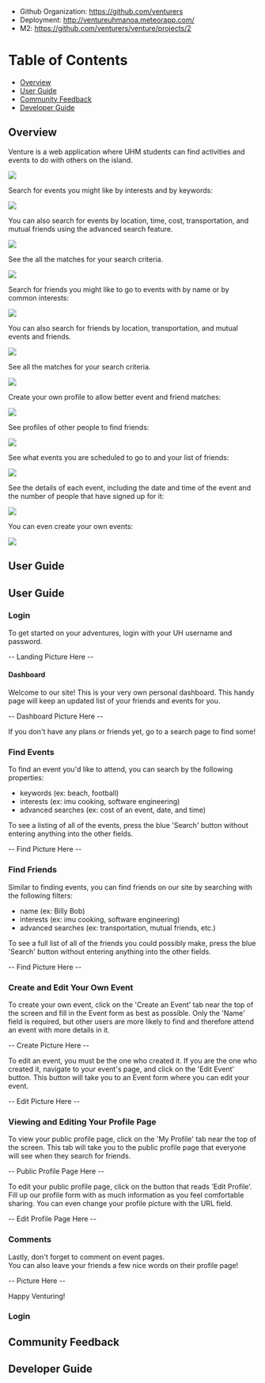 * Github Organization: <https://github.com/venturers>
* Deployment: <http://ventureuhmanoa.meteorapp.com/>
* M2: <https://github.com/venturers/venture/projects/2>

# Table of Contents

* [Overview](#overview)
* [User Guide](#user-guide)
* [Community Feedback](#community-feedback)
* [Developer Guide](#developer-guide)

## Overview

Venture is a web application where UHM students can find activities and events to do with others on the island.

![](images/venture-final-landing.png)

Search for events you might like by interests and by keywords:

![](images/venture-final-event-search.png)

You can also search for events by location, time, cost, transportation, and mutual friends using the advanced search feature.

![](images/venture-final-events-advanced-search.png)

See the all the matches for your search criteria.

![](images/venture-final-event-results.png)

Search for friends you might like to go to events with by name or by common interests:

![](images/venture-final-friend-search.png)

You can also search for friends by location, transportation, and mutual events and friends.

![](images/venture-final-friend-advanced-search.png)

See all the matches for your search criteria.

![](images/venture-final-friend-results.png)

Create your own profile to allow better event and friend matches:

![](images/venture-final-profile-edit.png)

See profiles of other people to find friends:

![](images/venture-final-profile-page.png)

See what events you are scheduled to go to and your list of friends:

![](images/venture-final-dashboard-2.png)

See the details of each event, including the date and time of the event and the number of people that have signed up for it:

![](images/venture-final-event-page.png)

You can even create your own events:

![](images/venture-final-create-event.png)

## User Guide

## User Guide

### Login

To get started on your adventures, login with your UH username and password.

-- Landing Picture Here --

#### Dashboard

Welcome to our site!
This is your very own personal dashboard.
This handy page will keep an updated list of your friends and events for you.

-- Dashboard Picture Here --

If you don't have any plans or friends yet, go to a search page to find some!

### Find Events

To find an event you'd like to attend, you can search by the following properties:
 - keywords (ex: beach, football)
 - interests (ex: imu cooking, software engineering)
 - advanced searches (ex: cost of an event, date, and time)

To see a listing of all of the events, press the blue 'Search' button without entering anything into the other fields.

-- Find Picture Here --

### Find Friends

Similar to finding events, you can find friends on our site by searching with the following filters:
 - name (ex: Billy Bob)
 - interests (ex: imu cooking, software engineering)
 - advanced searches (ex: transportation, mutual friends, etc.)

 To see a full list of all of the friends you could possibly make, press the blue 'Search' button without entering anything into the other fields.

-- Find Picture Here --

### Create and Edit Your Own Event

To create your own event, click on the 'Create an Event' tab near the top of the screen and fill in the Event form as best as possible.  Only the 'Name' field is required, but other users are more likely to find and therefore attend an event with more details in it.

-- Create Picture Here --

To edit an event, you must be the one who created it.  If you are the one who created it, navigate to your event's page, and click on the 'Edit Event' button.  This button will take you to an Event form where you can edit your event.

-- Edit Picture Here --

### Viewing and Editing Your Profile Page

To view your public profile page, click on the 'My Profile' tab near the top of the screen.  This tab will take you to the public profile page that everyone will see when they search for friends.  

-- Public Profile Page Here --

To edit your public profile page, click on the button that reads 'Edit Profile'.  Fill up our profile form with as much information as you feel comfortable sharing.  You can even change your profile picture with the URL field.

-- Edit Profile Page Here --

### Comments

Lastly, don't forget to comment on event pages.  
You can also leave your friends a few nice words on their profile page!

-- Picture Here --

Happy Venturing!

### Login

## Community Feedback

## Developer Guide

